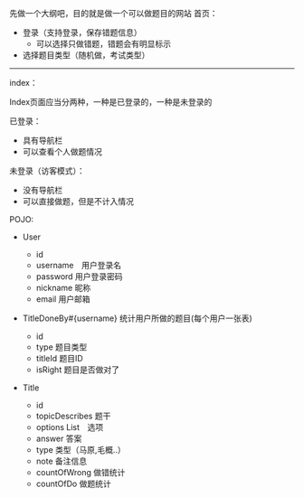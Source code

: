 先做一个大纲吧，目的就是做一个可以做题目的网站
首页：
- 登录（支持登录，保存错题信息）
    - 可以选择只做错题，错题会有明显标示
- 选择题目类型（随机做，考试类型）
----
index：

Index页面应当分两种，一种是已登录的，一种是未登录的

已登录：      
- 具有导航栏
- 可以查看个人做题情况

未登录（访客模式）：
- 没有导航栏
- 可以直接做题，但是不计入情况
    

POJO:

 - User
    - id
    - username　用户登录名
    - password 用户登录密码
    - nickname 昵称
    - email 用户邮箱
  
 - TitleDoneBy#{username} 统计用户所做的题目(每个用户一张表)
    - id
    - type 题目类型
    - titleId 题目ID
    - isRight 题目是否做对了
 
 - Title
    - id
    - topicDescribes 题干
    - options List<String>　选项
    - answer 答案
    - type 类型（马原,毛概..）
    - note 备注信息
    - countOfWrong 做错统计
    - countOfDo 做题统计